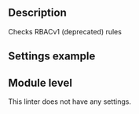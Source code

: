 ## Description

Checks RBACv1 (deprecated) rules

## Settings example

## Module level

This linter does not have any settings. 
